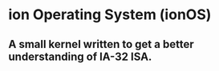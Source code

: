 # ion Operating System (ionOS)
A small kernel written to get a better understanding of IA-32 ISA.
-----
